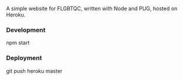 A simple website for FLGBTQC, written with Node and PUG, hosted on Heroku.

### Development
npm start

### Deployment
git push heroku master
